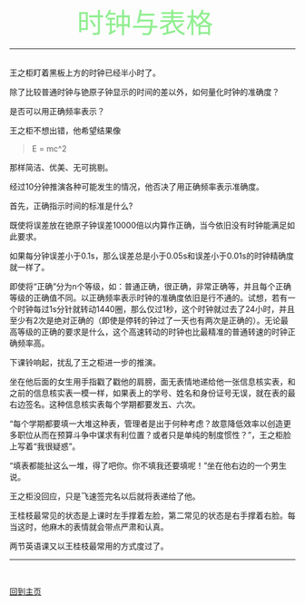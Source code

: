 &emsp;&emsp;&emsp;&emsp;&emsp;&emsp;&emsp;&emsp;&ensp;<font face="微软雅黑" color="#90EE90" size="7">时钟与表格</font>

---
<br />
王之柜盯着黑板上方的时钟已经半小时了。

除了比较普通时钟与铯原子钟显示的时间的差以外，如何量化时钟的准确度？

是否可以用正确频率表示？

王之柜不想出错，他希望结果像
>E = mc^2

那样简洁、优美、无可挑剔。

经过10分钟推演各种可能发生的情况，他否决了用正确频率表示准确度。

首先，正确指示时间的标准是什么?

既使将误差放在铯原子钟误差10000倍以内算作正确，当今依旧没有时钟能满足如此要求。

如果每分钟误差小于0.1s，那么误差总是小于0.05s和误差小于0.01s的时钟精确度就一样了。

即使将“正确”分为n个等级，如：普通正确，很正确，非常正确等，并且每个正确等级的正确值不同。以正确频率表示时钟的准确度依旧是行不通的。试想，若有一个时钟每过1s分针就转动1440圈，那么仅过1秒，这个时钟就过去了24小时，并且至少有2次是绝对正确的（即使是停转的钟过了一天也有两次是正确的）。无论最高等级的正确的要求是什么，这个高速转动的时钟也比最精准的普通转速的时钟正确频率高。

下课铃响起，扰乱了王之柜进一步的推演。

坐在他后面的女生用手指戳了戳他的肩膀，面无表情地递给他一张信息核实表，和之前的信息核实表一模一样，如果表上的学号、姓名和身份证号无误，就在表的最右边签名。这种信息核实表每个学期都要发五、六次。

“每个学期都要填一大堆这种表，管理者是出于何种考虑？故意降低效率以创造更多职位从而在预算斗争中谋求有利位置？或者只是单纯的制度惯性？”，王之柜脸上写着“我很疑惑”。

“填表都能扯这么一堆，得了吧你。你不填我还要填呢！”坐在他右边的一个男生说。

王之柜没回应，只是飞速签完名以后就将表递给了他。

王桂枝最常见的状态是上课时左手撑着左脸，第二常见的状态是右手撑着右脸。每当这时，他麻木的表情就会带点严肃和认真。

两节英语课又以王桂枝最常用的方式度过了。

---

<br />

[回到主页](https://qq14.github.io/)